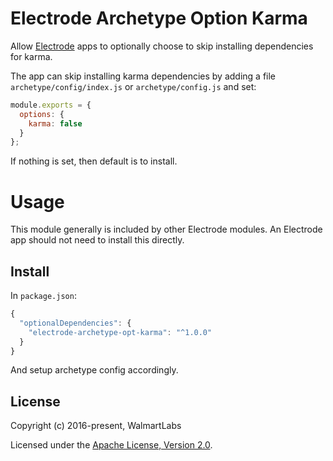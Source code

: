 # Electrode Archetype Option Karma

Allow [Electrode](https://github.com/electrode-io/electrode) apps to optionally choose to skip installing dependencies for karma.

The app can skip installing karma dependencies by adding a file `archetype/config/index.js` or `archetype/config.js` and set:

```js
module.exports = {
  options: {
    karma: false
  }
};
```

If nothing is set, then default is to install.

# Usage

This module generally is included by other Electrode modules.  An Electrode app should not need to install this directly.

## Install

In `package.json`:

```js
{
  "optionalDependencies": {
    "electrode-archetype-opt-karma": "^1.0.0"
  }
}
```

And setup archetype config accordingly.

## License

Copyright (c) 2016-present, WalmartLabs

Licensed under the [Apache License, Version 2.0](https://www.apache.org/licenses/LICENSE-2.0).

